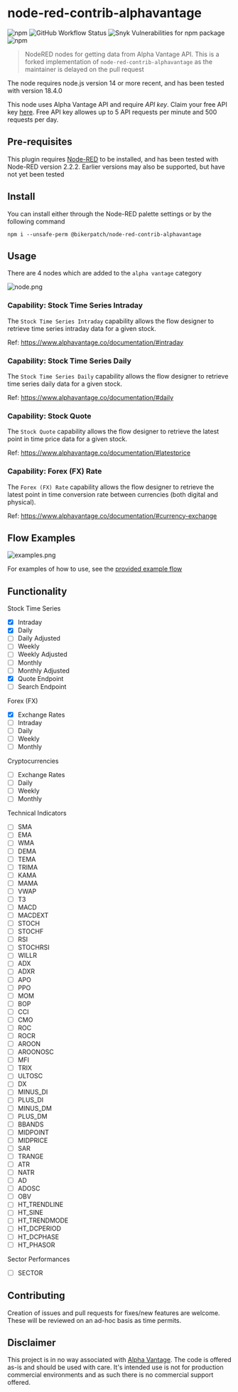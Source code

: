 # node-red-contrib-alphavantage

![npm](https://img.shields.io/npm/dy/@bikerpatch/node-red-contrib-alphavantage)
![GitHub Workflow Status](https://img.shields.io/github/workflow/status/bikerpatch/node-red-contrib-alphavantage/Node.js%20Package)
![Snyk Vulnerabilities for npm package](https://img.shields.io/snyk/vulnerabilities/npm/@bikerpatch/node-red-contrib-alphavantage)
![npm](https://img.shields.io/npm/v/@bikerpatch/node-red-contrib-alphavantage)

> NodeRED nodes for getting data from Alpha Vantage API.
> This is a forked implementation of `node-red-contrib-alphavantage` as the maintainer is delayed on the pull request

The node requires node.js version 14 or more recent, and has been tested with version 18.4.0

This node uses Alpha Vantage API and require *API key*. Claim your free API key [here](https://www.alphavantage.co/support/#api-key).
Free API key allowes up to 5 API requests per minute and 500 requests per day.

## Pre-requisites

This plugin requires [Node-RED](https://nodered.org) to be installed, and has been tested with Node-RED version 2.2.2.  Earlier versions may also be supported, but have not yet been tested

## Install

You can install either through the Node-RED palette settings or by the following command

    npm i --unsafe-perm @bikerpatch/node-red-contrib-alphavantage

## Usage

There are 4 nodes which are added to the `alpha vantage` category

![node.png](https://raw.githubusercontent.com/bikerpatch/node-red-contrib-alphavantage/main/docs/images/node.png)

### Capability: Stock Time Series Intraday

The `Stock Time Series Intraday` capability allows the flow designer to retrieve time series intraday data for a given stock.

Ref: https://www.alphavantage.co/documentation/#intraday

### Capability: Stock Time Series Daily

The `Stock Time Series Daily` capability allows the flow designer to retrieve time series daily data for a given stock.

Ref: https://www.alphavantage.co/documentation/#daily

### Capability: Stock Quote

The `Stock Quote` capability allows the flow designer to retrieve the latest point in time price data for a given stock.

Ref: https://www.alphavantage.co/documentation/#latestprice

### Capability: Forex (FX) Rate

The `Forex (FX) Rate` capability allows the flow designer to retrieve the latest point in time conversion rate between currencies (both digital and physical).

Ref: https://www.alphavantage.co/documentation/#currency-exchange

## Flow Examples

![examples.png](https://raw.githubusercontent.com/bikerpatch/node-red-contrib-alphavantage/main/docs/images/examples.png)

For examples of how to use, see the [provided example flow](https://github.com/bikerpatch/node-red-contrib-alphavantage/tree/main/examples)

## Functionality

Stock Time Series
 - [X] Intraday
 - [X] Daily
 - [ ] Daily Adjusted
 - [ ] Weekly
 - [ ] Weekly Adjusted
 - [ ] Monthly
 - [ ] Monthly Adjusted
 - [X] Quote Endpoint
 - [ ] Search Endpoint

Forex (FX)
 - [X] Exchange Rates
 - [ ] Intraday
 - [ ] Daily
 - [ ] Weekly
 - [ ] Monthly

Cryptocurrencies
 - [ ] Exchange Rates
 - [ ] Daily
 - [ ] Weekly
 - [ ] Monthly

Technical Indicators
 - [ ] SMA
 - [ ] EMA
 - [ ] WMA
 - [ ] DEMA
 - [ ] TEMA
 - [ ] TRIMA
 - [ ] KAMA
 - [ ] MAMA
 - [ ] VWAP
 - [ ] T3
 - [ ] MACD
 - [ ] MACDEXT
 - [ ] STOCH
 - [ ] STOCHF
 - [ ] RSI
 - [ ] STOCHRSI
 - [ ] WILLR
 - [ ] ADX
 - [ ] ADXR
 - [ ] APO
 - [ ] PPO
 - [ ] MOM
 - [ ] BOP
 - [ ] CCI
 - [ ] CMO
 - [ ] ROC
 - [ ] ROCR
 - [ ] AROON
 - [ ] AROONOSC
 - [ ] MFI
 - [ ] TRIX
 - [ ] ULTOSC
 - [ ] DX
 - [ ] MINUS_DI
 - [ ] PLUS_DI
 - [ ] MINUS_DM
 - [ ] PLUS_DM
 - [ ] BBANDS
 - [ ] MIDPOINT
 - [ ] MIDPRICE
 - [ ] SAR
 - [ ] TRANGE
 - [ ] ATR
 - [ ] NATR
 - [ ] AD
 - [ ] ADOSC
 - [ ] OBV
 - [ ] HT_TRENDLINE
 - [ ] HT_SINE
 - [ ] HT_TRENDMODE
 - [ ] HT_DCPERIOD
 - [ ] HT_DCPHASE
 - [ ] HT_PHASOR

Sector Performances
 - [ ] SECTOR


## Contributing

Creation of issues and pull requests for fixes/new features are welcome.  These will be reviewed on an ad-hoc basis as time permits.


## Disclaimer

This project is in no way associated with [Alpha Vantage](https://www.alphavantage.co).  The code is offered as-is and should be used with care.  It's intended use is not for production commercial environments and as such there is no commercial support offered.
